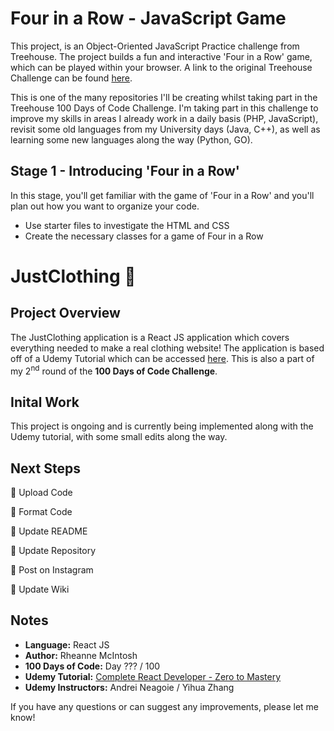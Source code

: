 # Four in a Row - JavaScript Game
This project, is an Object-Oriented JavaScript Practice challenge from Treehouse. The project builds a fun and interactive 'Four in a Row' game, which can be played within your browser. A link to the original Treehouse Challenge can be found [here](https://teamtreehouse.com/library/objectoriented-javascript-challenge).

This is one of the many repositories I'll be creating whilst taking part in the Treehouse 100 Days of Code Challenge. I'm taking part in this challenge to improve my skills in areas I already work in a daily basis (PHP, JavaScript), revisit some old languages from my University days (Java, C++), as well as learning some new languages along the way (Python, GO).

## Stage 1 - Introducing 'Four in a Row'
In this stage, you'll get familiar with the game of 'Four in a Row' and you'll plan out how you want to organize your code.
- Use starter files to investigate the HTML and CSS
- Create the necessary classes for a game of Four in a Row

# JustClothing :tshirt:

## Project Overview
The JustClothing application is a React JS application which covers everything needed to make a real clothing website! The application is based off of a Udemy Tutorial which can be accessed [here](https://www.udemy.com/course/complete-react-developer-zero-to-mastery/). This is also a part of my 2<sup>nd</sup> round of the **100 Days of Code Challenge**.

## Inital Work
This project is ongoing and is currently being implemented along with the Udemy tutorial, with some small edits along the way.

## Next Steps
:black_square_button: Upload Code

:black_square_button: Format Code

:black_square_button: Update README

:black_square_button: Update Repository

:black_square_button: Post on Instagram

:black_square_button: Update Wiki

## Notes
- **Language:** React JS
- **Author:** Rheanne McIntosh
- **100 Days of Code:** Day ??? / 100
- **Udemy Tutorial:** [Complete React Developer - Zero to Mastery](https://www.udemy.com/course/complete-react-developer-zero-to-mastery/)
- **Udemy Instructors:** Andrei Neagoie / Yihua Zhang

If you have any questions or can suggest any improvements, please let me know!

